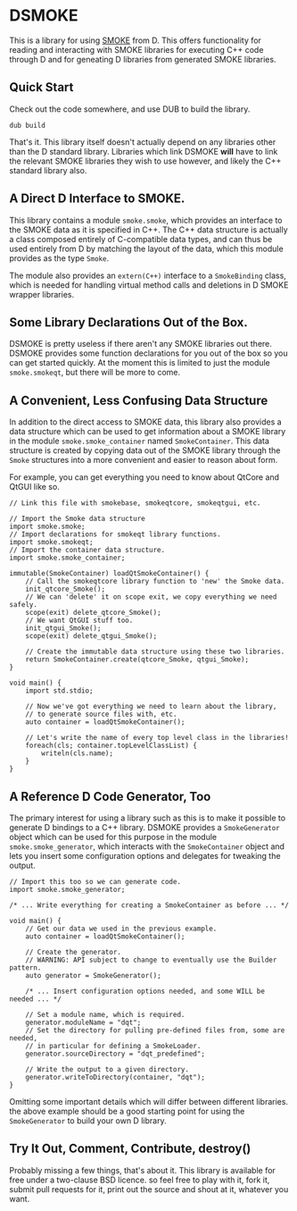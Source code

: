 # DSMOKE

This is a library for using
[SMOKE](http://techbase.kde.org/Development/Languages/Smoke)
from D. This offers functionality for reading and interacting with SMOKE
libraries for executing C++ code through D and for geneating D libraries from
generated SMOKE libraries.

## Quick Start

Check out the code somewhere, and use DUB to build the library.

```
dub build
```

That's it. This library itself doesn't actually depend on any libraries other
than the D standard library. Libraries which link DSMOKE **will** have to link
the relevant SMOKE libraries they wish to use however, and likely the C++
standard library also.

## A Direct D Interface to SMOKE.

This library contains a module ```smoke.smoke```, which provides an interface
to the SMOKE data as it is specified in C++. The C++ data structure is actually
a class composed entirely of C-compatible data types, and can thus be used
entirely from D by matching the layout of the data, which this module provides
as the type ``Smoke``.

The module also provides an ```extern(C++)``` interface to a ```SmokeBinding```
class, which is needed for handling virtual method calls and deletions in D
SMOKE wrapper libraries.

## Some Library Declarations Out of the Box.

DSMOKE is pretty useless if there aren't any SMOKE libraries out there. DSMOKE
provides some function declarations for you out of the box so you can get
started quickly. At the moment this is limited to just the module
```smoke.smokeqt```, but there will be more to come.

## A Convenient, Less Confusing Data Structure

In addition to the direct access to SMOKE data, this library also provides a
data structure which can be used to get information about a SMOKE library in
the module ```smoke.smoke_container``` named ```SmokeContainer```. This data
structure is created by copying data out of the SMOKE library through the
```Smoke``` structures into a more convenient and easier to reason about form.

For example, you can get everything you need to know about QtCore and QtGUI
like so.

```
// Link this file with smokebase, smokeqtcore, smokeqtgui, etc.

// Import the Smoke data structure
import smoke.smoke;
// Import declarations for smokeqt library functions.
import smoke.smokeqt;
// Import the container data structure.
import smoke.smoke_container;

immutable(SmokeContainer) loadQtSmokeContainer() {
    // Call the smokeqtcore library function to 'new' the Smoke data.
    init_qtcore_Smoke();
    // We can 'delete' it on scope exit, we copy everything we need safely.
    scope(exit) delete_qtcore_Smoke();
    // We want QtGUI stuff too.
    init_qtgui_Smoke();
    scope(exit) delete_qtgui_Smoke();

    // Create the immutable data structure using these two libraries.
    return SmokeContainer.create(qtcore_Smoke, qtgui_Smoke);
}

void main() {
    import std.stdio;

    // Now we've got everything we need to learn about the library,
    // to generate source files with, etc.
    auto container = loadQtSmokeContainer();

    // Let's write the name of every top level class in the libraries!
    foreach(cls; container.topLevelClassList) {
        writeln(cls.name);
    }
}
```

## A Reference D Code Generator, Too

The primary interest for using a library such as this is to make it possible to
generate D bindings to a C++ library. DSMOKE provides a ```SmokeGenerator```
object which can be used for this purpose in the module
```smoke.smoke_generator```, which interacts with the ```SmokeContainer```
object and lets you insert some configuration options and delegates for
tweaking the output.

```
// Import this too so we can generate code.
import smoke.smoke_generator;

/* ... Write everything for creating a SmokeContainer as before ... */

void main() {
    // Get our data we used in the previous example.
    auto container = loadQtSmokeContainer();

    // Create the generator.
    // WARNING: API subject to change to eventually use the Builder pattern.
    auto generator = SmokeGenerator();

    /* ... Insert configuration options needed, and some WILL be needed ... */

    // Set a module name, which is required.
    generator.moduleName = "dqt";
    // Set the directory for pulling pre-defined files from, some are needed,
    // in particular for defining a SmokeLoader.
    generator.sourceDirectory = "dqt_predefined";

    // Write the output to a given directory.
    generator.writeToDirectory(container, "dqt");
}
```

Omitting some important details which will differ between different libraries.
the above example should be  a good starting point for using the
```SmokeGenerator``` to build your own D library.

## Try It Out, Comment, Contribute, destroy()

Probably missing a few things, that's about it. This library is available for
free under a two-clause BSD licence. so feel free to play with it, fork it,
submit pull requests for it, print out the source and shout at it, whatever you
want.
